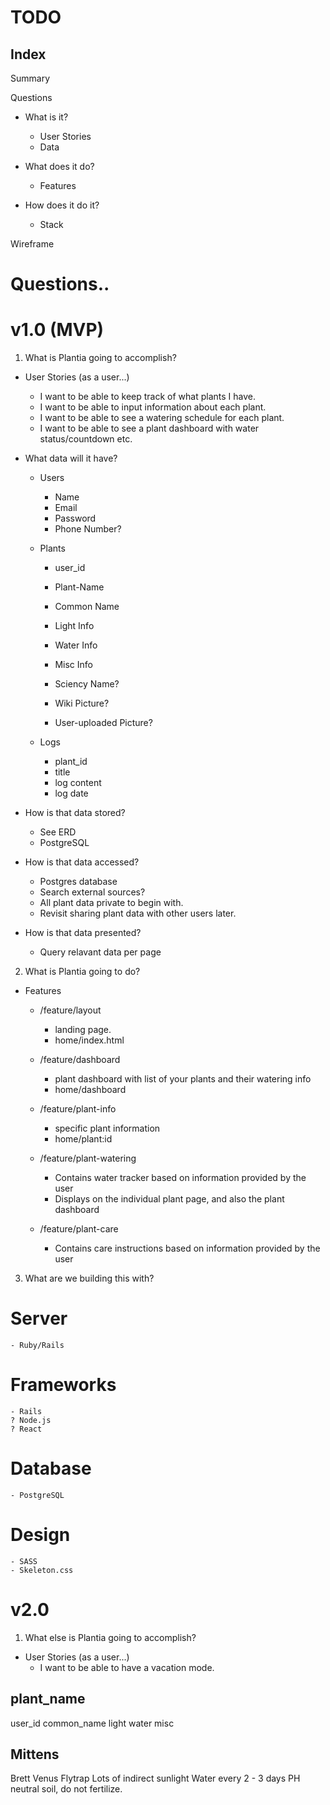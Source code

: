 # TODO

## Index ##

Summary

Questions

  - What is it?
    - User Stories
    - Data

  - What does it do?
    - Features

  - How does it do it?
    - Stack

Wireframe




# Questions..
# v1.0 (MVP)

1. What is Plantia going to accomplish?
  - User Stories (as a user...)
    - I want to be able to keep track of what plants I have.
    - I want to be able to input information about each plant.
    - I want to be able to see a watering schedule for each plant.
    - I want to be able to see a plant dashboard with water status/countdown etc.

  - What data will it have?
    - Users
      - Name
      - Email
      - Password
      - Phone Number?

    - Plants
      - user_id
      - Plant-Name
      - Common Name
      - Light Info
      - Water Info
      - Misc Info

      - Sciency Name?
      - Wiki Picture?
      - User-uploaded Picture?

    - Logs
      - plant_id
      - title
      - log content
      - log date


  - How is that data stored?
    - See ERD
    - PostgreSQL

  - How is that data accessed?
    - Postgres database
    - Search external sources?
    - All plant data private to begin with.
    - Revisit sharing plant data with other users later.

  - How is that data presented?
    - Query relavant data per page


2. What is Plantia going to do?

  - Features
    - /feature/layout
      - landing page.
      - home/index.html

    - /feature/dashboard
      - plant dashboard with list of your plants and their watering info
      - home/dashboard

    - /feature/plant-info
      - specific plant information
      - home/plant:id

    - /feature/plant-watering
      - Contains water tracker based on information provided by the user
      - Displays on the individual plant page, and also the plant dashboard

    - /feature/plant-care
      - Contains care instructions based on information provided by the user

3. What are we building this with?

  # Server
    - Ruby/Rails

  # Frameworks
    - Rails
    ? Node.js
    ? React

  # Database
    - PostgreSQL

  # Design
    - SASS
    - Skeleton.css



# v2.0

1. What else is Plantia going to accomplish?

  - User Stories (as a user...)
    - I want to be able to have a vacation mode.





plant_name
-----------
user_id
common_name
light
water
misc



Mittens
------------
Brett
Venus Flytrap
Lots of indirect sunlight
Water every 2 - 3 days
PH neutral soil, do not fertilize.




